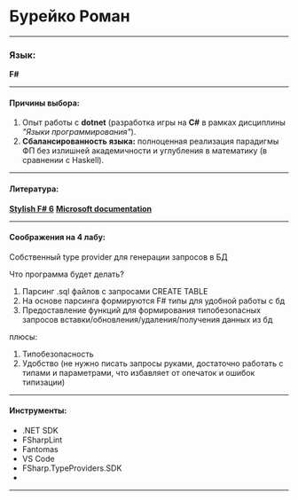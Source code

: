 # **Бурейко Роман**

---

### **Язык:**  
**F#**  

---

#### **Причины выбора:**  
1. Опыт работы с **dotnet** (разработка игры на **C#** в рамках дисциплины *"Языки программирования"*).  
2. **Сбалансированность языка:**  полноценная реализация парадигмы ФП без излишней академичности и углубления в математику (в сравнении с Haskell).   
---
#### **Литература:**  
[**Stylish F# 6**](https://www.oreilly.com/library/view/stylish-f-6/9781484272053/html/Cover.xhtml) 
[**Microsoft documentation**](https://learn.microsoft.com/en-us/dotnet/fsharp)

---

#### **Соображения на 4 лабу:**  
Собственный type provider для генерации запросов в БД 

Что программа будет делать?

1) Парсинг .sql файлов с запросами CREATE TABLE
2) На основе парсинга формируются F# типы для удобной работы с бд
3) Предоставление функций для формирования типобезопасных запросов вставки/обновления/удаления/получения данных из бд

плюсы:
1) Типобезопасность
2) Удобство (не нужно писать запросы руками, достаточно работать с типами и параметрами, что избавляет от опечаток и ошибок типизации)

---

#### **Инструменты:**  
- .NET SDK  
- FSharpLint  
- Fantomas  
- VS Code
- FSharp.TypeProviders.SDK
- 
---
